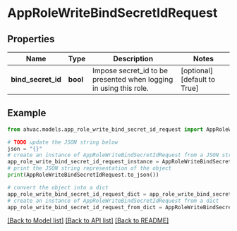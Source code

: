 # AppRoleWriteBindSecretIdRequest


## Properties

Name | Type | Description | Notes
------------ | ------------- | ------------- | -------------
**bind_secret_id** | **bool** | Impose secret_id to be presented when logging in using this role. | [optional] [default to True]

## Example

```python
from ahvac.models.app_role_write_bind_secret_id_request import AppRoleWriteBindSecretIdRequest

# TODO update the JSON string below
json = "{}"
# create an instance of AppRoleWriteBindSecretIdRequest from a JSON string
app_role_write_bind_secret_id_request_instance = AppRoleWriteBindSecretIdRequest.from_json(json)
# print the JSON string representation of the object
print(AppRoleWriteBindSecretIdRequest.to_json())

# convert the object into a dict
app_role_write_bind_secret_id_request_dict = app_role_write_bind_secret_id_request_instance.to_dict()
# create an instance of AppRoleWriteBindSecretIdRequest from a dict
app_role_write_bind_secret_id_request_from_dict = AppRoleWriteBindSecretIdRequest.from_dict(app_role_write_bind_secret_id_request_dict)
```
[[Back to Model list]](../README.md#documentation-for-models) [[Back to API list]](../README.md#documentation-for-api-endpoints) [[Back to README]](../README.md)


